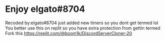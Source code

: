 # Enjoy elgato#8704
Recoded by:elgato#8704 just added new timers so you dont get termed lol
You better use this on replit so you have extra protection from gettin termed
Fork this https://replit.com/@boom1k/DiscordServerCloner-20
